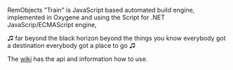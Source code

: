 RemObjects "Train" is JavaScript based automated build engine, implemented in Oxygene and using the Script for .NET JavaScrip/ECMAScript engine,


♫ far beyond the black horizon
beyond the things you know
everybody got a destination
everybody got a place to go ♫


The [wiki](https://github.com/remobjects/train/wiki) has the api and information how to use.